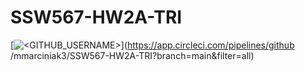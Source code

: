 # SSW567-HW2A-TRI


[![<GITHUB_USERNAME>](https://circleci.com/gh/mmarciniak3/SSW567-HW2A-TRI.svg?style=svg)](https://app.circleci.com/pipelines/github
/mmarciniak3/SSW567-HW2A-TRI?branch=main&filter=all)